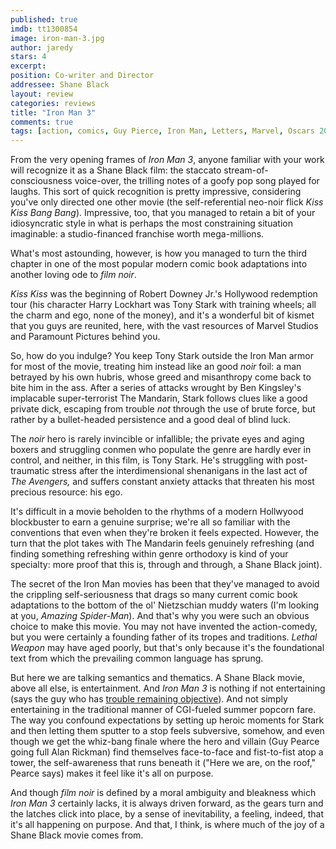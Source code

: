 ```yaml
---
published: true
imdb: tt1300854
image: iron-man-3.jpg
author: jaredy 
stars: 4
excerpt: 
position: Co-writer and Director
addressee: Shane Black
layout: review
categories: reviews
title: "Iron Man 3"
comments: true
tags: [action, comics, Guy Pierce, Iron Man, Letters, Marvel, Oscars 2014, Robert Downey Jr., Shane Black]
---
```

From the very opening frames of _Iron Man 3_, anyone familiar with your work will recognize it as a Shane Black film: the staccato stream-of-consciousness voice-over, the trilling notes of a goofy pop song played for laughs. This sort of quick recognition is pretty impressive, considering you've only directed one other movie (the self-referential neo-noir flick _Kiss Kiss Bang Bang_). Impressive, too, that you managed to retain a bit of your idiosyncratic style in what is perhaps the most constraining situation imaginable: a studio-financed franchise worth mega-millions.

What's most astounding, however, is how you managed to turn the third chapter in one of the most popular modern comic book adaptations into another loving ode to _film noir_.

_Kiss Kiss_ was the beginning of Robert Downey Jr.'s Hollywood redemption tour (his character Harry Lockhart was Tony Stark with training wheels; all the charm and ego, none of the money), and it's a wonderful bit of kismet that you guys are reunited, here, with the vast resources of Marvel Studios and Paramount Pictures behind you. 

So, how do you indulge? You keep Tony Stark outside the Iron Man armor for most of the movie, treating him instead like an good _noir_ foil: a man betrayed by his own hubris, whose greed and misanthropy come back to bite him in the ass. After a series of attacks wrought by Ben Kingsley's implacable super-terrorist The Mandarin, Stark follows clues like a good private dick, escaping from trouble _not_ through the use of brute force, but rather by a bullet-headed persistence and a good deal of blind luck. 

The _noir_ hero is rarely invincible or infallible; the private eyes and aging boxers and struggling conmen who populate the genre are hardly ever in control, and neither, in this film, is Tony Stark. He's struggling with post-traumatic stress after the interdimensional shenanigans in the last act of _The Avengers,_ and suffers constant anxiety attacks that threaten his most precious resource: his ego.

It's difficult in a movie beholden to the rhythms of a modern Hollwyood blockbuster to earn a genuine surprise; we're all so familiar with the conventions that even when they're broken it feels expected. However, the turn that the plot takes with The Mandarin feels genuinely refreshing (and finding something refreshing within genre orthodoxy is kind of your specialty: more proof that this is, through and through, a Shane Black joint).

The secret of the Iron Man movies has been that they've managed to avoid the crippling self-seriousness that drags so many current comic book adaptations to the bottom of the ol' Nietzschian muddy waters (I'm looking at you, _Amazing Spider-Man_). And that's why you were such an obvious choice to make this movie. You may not have invented the action-comedy, but you were certainly a founding father of its tropes and traditions. _Lethal Weapon_ may have aged poorly, but that's only because it's the foundational text from which the prevailing common language has sprung.

But here we are talking semantics and thematics. A Shane Black movie, above all else, is entertainment. And _Iron Man 3_ is nothing if not entertaining (says the guy who has [trouble remaining objective][1]). And not simply entertaining in the traditional manner of CGI-fueled summer popcorn fare. The way you confound expectations by setting up heroic moments for Stark and then letting them sputter to a stop feels subversive, somehow, and even though we get the whiz-bang finale where the hero and villain (Guy Pearce going full Alan Rickman) find themselves face-to-face and fist-to-fist atop a tower, the self-awareness that runs beneath it ("Here we are, on the roof," Pearce says) makes it feel like it's all on purpose.

   [1]: /content/2012/5/10/the-avengers.html

And though _film noir_ is defined by a moral ambiguity and bleakness which _Iron Man 3_ certainly lacks, it is always driven forward, as the gears turn and the latches click into place, by a sense of inevitability, a feeling, indeed, that it's all happening on purpose. And that, I think, is where much of the joy of a Shane Black movie comes from.
